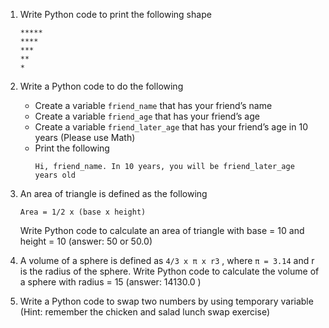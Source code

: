 1. Write Python code to print the following shape
    ```
    *****
    ****
    ***
    **
    *
    ```

2. Write a Python code to do the following

    - Create a variable `friend_name` that has your friend’s name
    - Create a variable `friend_age` that has your friend’s age
    - Create a variable `friend_later_age` that has your friend’s age in 10 years (Please use Math)
    - Print the following
      ```
      Hi, friend_name. In 10 years, you will be friend_later_age years old
      ```

3. An area of triangle is defined as the following

    ```
    Area = 1/2 x (base x height)
    ```

    Write Python code to calculate an area of triangle with base = 10 and height = 10 (answer: 50 or 50.0)

4. A volume of a sphere is defined as `4/3 x π x r3` , where `π = 3.14` and r is the radius of the sphere. Write Python code to calculate the volume of a sphere with radius = 15 (answer: 14130.0 )

5. Write a Python code to swap two numbers by using temporary variable (Hint: remember the chicken and salad lunch swap exercise)
